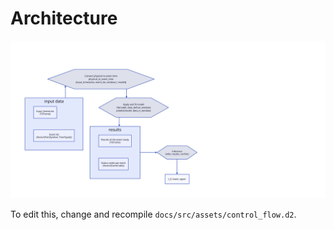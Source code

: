 # Architecture

![](assets/control_flow.svg)

To edit this, change and recompile `docs/src/assets/control_flow.d2`.